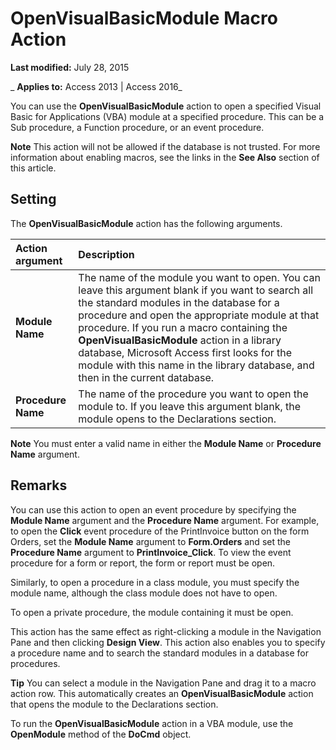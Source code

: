 
# OpenVisualBasicModule Macro Action

 **Last modified:** July 28, 2015

 _ **Applies to:** Access 2013 | Access 2016_

You can use the  **OpenVisualBasicModule** action to open a specified Visual Basic for Applications (VBA) module at a specified procedure. This can be a Sub procedure, a Function procedure, or an event procedure.


 **Note**  This action will not be allowed if the database is not trusted. For more information about enabling macros, see the links in the  **See Also** section of this article.


## Setting

The  **OpenVisualBasicModule** action has the following arguments.



|**Action argument**|**Description**|
|:-----|:-----|
|**Module Name**|The name of the module you want to open. You can leave this argument blank if you want to search all the standard modules in the database for a procedure and open the appropriate module at that procedure. If you run a macro containing the  **OpenVisualBasicModule** action in a library database, Microsoft Access first looks for the module with this name in the library database, and then in the current database.|
|**Procedure Name**|The name of the procedure you want to open the module to. If you leave this argument blank, the module opens to the Declarations section.|

 **Note**  You must enter a valid name in either the  **Module Name** or **Procedure Name** argument.


## Remarks

You can use this action to open an event procedure by specifying the  **Module Name** argument and the **Procedure Name** argument. For example, to open the **Click** event procedure of the PrintInvoice button on the form Orders, set the **Module Name** argument to **Form.Orders** and set the **Procedure Name** argument to **PrintInvoice_Click**. To view the event procedure for a form or report, the form or report must be open.

Similarly, to open a procedure in a class module, you must specify the module name, although the class module does not have to open.

To open a private procedure, the module containing it must be open.

This action has the same effect as right-clicking a module in the Navigation Pane and then clicking  **Design View**. This action also enables you to specify a procedure name and to search the standard modules in a database for procedures.


 **Tip**  You can select a module in the Navigation Pane and drag it to a macro action row. This automatically creates an  **OpenVisualBasicModule** action that opens the module to the Declarations section.

To run the  **OpenVisualBasicModule** action in a VBA module, use the **OpenModule** method of the **DoCmd** object.

